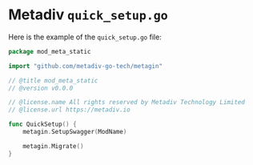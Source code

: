 # Metadiv `quick_setup.go`

Here is the example of the `quick_setup.go` file:

```go
package mod_meta_static

import "github.com/metadiv-go-tech/metagin"

// @title mod_meta_static
// @version v0.0.0

// @license.name All rights reserved by Metadiv Technology Limited
// @license.url https://metadiv.io

func QuickSetup() {
	metagin.SetupSwagger(ModName)

	metagin.Migrate()
}
```